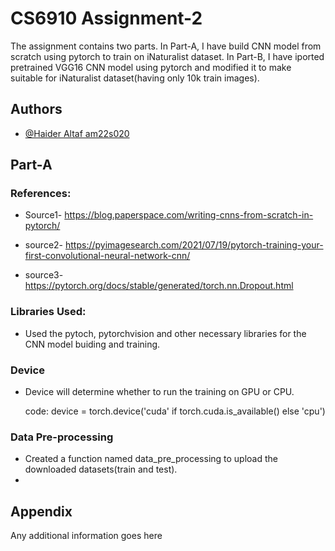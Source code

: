 
# CS6910 Assignment-2

The assignment contains two parts.
In Part-A, I have build CNN model from scratch using pytorch to train on iNaturalist dataset.
In Part-B, I have iported pretrained VGG16 CNN model using pytorch and modified it to make suitable for iNaturalist dataset(having only 10k train images).


## Authors

- [@Haider Altaf am22s020](https://www.github.com/HaiderAltaf)


## Part-A

### References:

- Source1- https://blog.paperspace.com/writing-cnns-from-scratch-in-pytorch/

- source2- https://pyimagesearch.com/2021/07/19/pytorch-training-your-first-convolutional-neural-network-cnn/


- source3- https://pytorch.org/docs/stable/generated/torch.nn.Dropout.html

### Libraries Used: 

- Used the pytoch, pytorchvision and other necessary libraries for the CNN model buiding and training.

### Device

- Device will determine whether to run the training on GPU or CPU.

  code: device = torch.device('cuda' if torch.cuda.is_available() else 'cpu')

### Data Pre-processing

- Created a function named data_pre_processing to upload the downloaded datasets(train and test).
- 

## Appendix

Any additional information goes here

